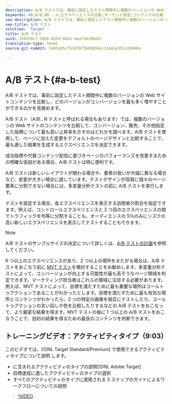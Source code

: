 ```yaml
---
description: A/B テストでは、事前に設定したテスト期間中に複数のバージョンの Web サイトコンテンツを比較し、どのバージョンがコンバージョンを最も多く増やすことができるのかを見極めます。
keywords: AB;A/B;AB...n;エクスペリエンスの比較;ターゲット設定;コンテンツの比較
seo-description: A/B テストでは、事前に設定したテスト期間中に複数のバージョンの Web サイトコンテンツを比較し、どのバージョンがコンバージョンを最も多く増やすことができるのかを見極めます。
seo-title: A/B テスト
solution: 'Target '
title: A/B テスト
uuid: 154559cf-58bb-425d-bb2e-4eaf34c89451
translation-type: tm+mt
source-git-commit: 5405e95cf516f973b69834ac114a1e351cd3040a

---
```



# A/B テスト{#a-b-test}

A/B テストでは、事前に設定したテスト期間中に複数のバージョンの Web サイトコンテンツを比較し、どのバージョンがコンバージョンを最も多く増やすことができるのかを見極めます。

A/B テスト（A/B...N テストと呼ばれる場合もあります）では、複数のバージョンの Web サイトのコンテンツを比較して、コンバージョン、販売、その他指定した指標について最も高い上昇率を示すのはどれかを調べます。A/B テストを使用して、ページに加えた変更をデフォルトのページデザインと比較することで、最も適した結果を生成するエクスペリエンスを決定できます。

成功指標や代替コンテンツ配信に基づきページのパフォーマンスを改善するための明確な仮説がある場合、A/B テストは特に便利です。

A/B テストは新しいレイアウトが関わる場合や、要素の扱いが大幅に異なる場合など、変更が大きい場合に適しています。テストデザインが容易に個々のページ要素に分割できない場合には、多変量分析テストの前に A/B テストを実行します。

テストを設定する場合、各エクスペリエンスを表示する訪問者の割合を指定できます。例えば、コントロールエクスペリエンスと 2 つ目のエクスペリエンスの間でトラフィックを均等に分割することも、オーディエンスの 5％のみにリスクの高い新しいエクスペリエンスを表示してテストすることもできます。

>[!NOTE]
>
>A/B テストのサンプルサイズの決定について詳しくは、[A/B テストの計画](../../c-activities/t-test-ab/sample-size-determination.md#concept_2801F552DB874C20B8A17C1B774C0383)を参照してください。

6 つ以上のエクスペリエンスがあり、2 つ以上の場所をまたがる場合は、A/B テストをおこなう前に [MVT テスト](https://marketing.adobe.com/resources/help/en_US/target/mvt/)を検討することをお勧めします。多変量分析テストによって、コンバージョンが向上する可能性が最も高そうなページ領域を判定できます。マーケティング担当者はこれらの領域に注目する必要があります。例えば、MVT テストによって、目標を満たすために最も重要な場所はコールトゥアクションであることがわかったとします。目標を満たすために最も有効な場所とコンテンツがわかったら、2 つの特定の画像を相互にテストしたり、コールトゥアクションの言い回しや色を比較したりするなどの A/B テストをおこなって、より厳密な結果を得ます。MVT テストの後に 1 つ以上の A/B テストをおこなうことで、目的の結果を得るための最良のコンテンツを判断できます。

## トレーニングビデオ：アクティビティタイプ（9:03）

このビデオでは、[!DNL Target Standard/Premium] で使用できるアクティビティタイプについて説明 します。

* に含まれるアクティビティのタイプの説明[!DNL Adobe Target]
* 目標達成に適したアクティビティのタイプの選択
* すべてのアクティビティのタイプに適用される 3 ステップのガイドによるワークフローについての説明

>[!VIDEO](https://video.tv.adobe.com/v/17386)
